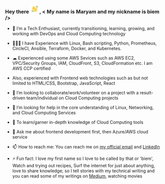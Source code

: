 ### Hey there <img src="https://github.com/codyBiem17/codyBiem17/blob/main/wave.gif" alt="animated waving-hand" width="30" height="30">, < My name is Maryam and my nickname is biem />


<!--**codyBiem17/codyBiem17** is a ✨ _special_ ✨ repository because its `README.md` (this file) appears on your GitHub profile. 

Here are some ideas to get you started: -->

- 🌱 I’m a Tech Enthusiast, currently transitioning, learning, growing, and working with DevOps and Cloud Computing technology 

- 👩🏼‍💻 I have Experience with Linux, Bash scripting, Python, Prometheus, CircleCI, Ansible, Terraform, Docker, and Kubernetes.

- ☁ Experienced using some AWS Sevices such as AWS EC2, VPC/Security Groups, IAM, CloudFront, S3, CloudFormation etc. I am AWS CCP certified
    
- Also, experienced with Frontend web technologies such as but not limited to HTML/CSS, Bootstrap, JavaScript, React

- 👯 I’m looking to collaborate/work/volunteer on a project with a result-driven team/individual on Cloud Computing projects

- 🤔 I’m looking for help in the core understanding of Linux, Networking, and Cloud Computing Services

- 🎯 To learn/garner in-depth knowledge of Cloud Computing tools

- 💬 Ask me about frontend development first, then Azure/AWS cloud service

- 📫 How to reach me: You can reach me on [my official email](maryambee@gmail.com) and [LinkedIn](https://www.linkedin.com/in/bellomaryam)

- ⚡ Fun fact: I love my first name so I love to be called by that or 'biem', Watch and trying out recipes, Surf the internet for just about anything,
 love to share knowledge; so I tell stories with my technical writing and
you can read some of my writings on [Medium](https://medium.com/@maryam_b), watching movies
